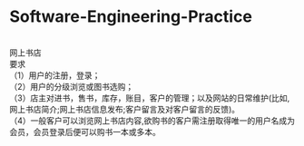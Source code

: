 # Software-Engineering-Practice
<br />
网上书店<br />
要求<br />
（1）用户的注册，登录；<br />
（2）用户的分级浏览或图书选购；<br />
（3）店主对进书，售书，库存，账目，客户的管理；以及网站的日常维护(比如,网上书店简介;网上书店信息发布;客户留言及对客户留言的反馈)。<br />
（4）一般客户可以浏览网上书店内容,欲购书的客户需注册取得唯一的用户名成为会员，会员登录后便可以购书一本或多本。<br />
